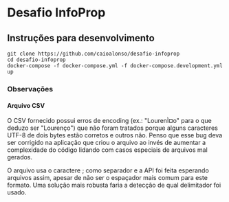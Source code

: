# Desafio InfoProp

## Instruções para desenvolvimento
```
git clone https://github.com/caioalonso/desafio-infoprop
cd desafio-infoprop
docker-compose -f docker-compose.yml -f docker-compose.development.yml up
```

### Observações

#### Arquivo CSV

O CSV fornecido possui erros de encoding (ex.: "LourenÌ¤o" para o que deduzo ser "Lourenço") que não foram tratados porque alguns caracteres UTF-8 de dois bytes estão corretos e outros não. Penso que esse bug deva ser corrigido na aplicação que criou o arquivo ao invés de aumentar a complexidade do código lidando com casos especiais de arquivos mal gerados.

O arquivo usa o caractere ; como separador e a API foi feita esperando arquivos assim, apesar de não ser o espaçador mais comum para este formato. Uma solução mais robusta faria a detecção de qual delimitador foi usado.
